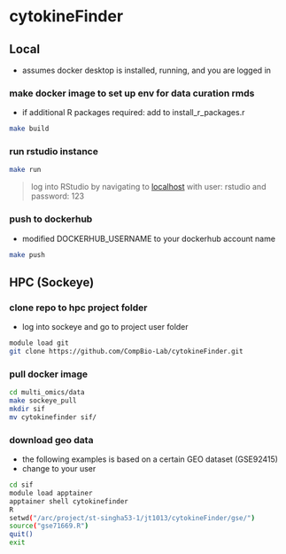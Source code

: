 # cytokineFinder

## Local

- assumes docker desktop is installed, running, and you are logged in

### make docker image to set up env for data curation rmds
- if additional R packages required: add to install_r_packages.r

```bash
make build
```

### run rstudio instance

```bash
make run
```

> log into RStudio by navigating to [localhost](http://localhost:8787/) with user: rstudio and password: 123

### push to dockerhub

- modified DOCKERHUB_USERNAME to your dockerhub account name

```bash
make push
```

## HPC (Sockeye)

### clone repo to hpc project folder
- log into sockeye and go to project user folder

```bash
module load git
git clone https://github.com/CompBio-Lab/cytokineFinder.git
```

### pull docker image

```bash
cd multi_omics/data
make sockeye_pull
mkdir sif
mv cytokinefinder sif/
```

### download geo data
* the following examples is based on a certain GEO dataset (GSE92415)
* change to your user

```bash
cd sif
module load apptainer
apptainer shell cytokinefinder
R
setwd("/arc/project/st-singha53-1/jt1013/cytokineFinder/gse/")
source("gse71669.R")
quit()
exit
```